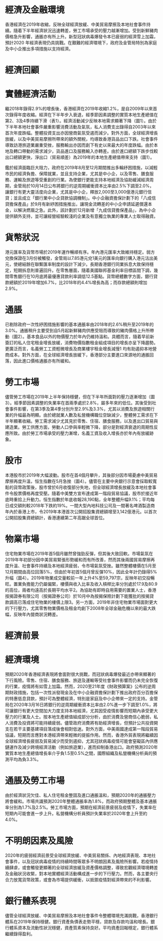 # 經濟及金融環境

香港經濟在2019年收縮，反映全球經濟放緩、中美貿易摩擦及本地社會事件持續。隨着下半年經濟狀況迅速轉差，勞工市場承受的壓力越漸增加。受到新鮮豬肉價格急升影響，通脹亦有所上升。新型冠狀病毒爆發令本已疲弱的經濟雪上加霜，預計2020 年經濟表現仍具挑戰。在艱難的經濟環境下，政府及金管局特別為家庭及中小企推出多項措施以支持經濟。

# 經濟回顧

# 實體經濟活動

繼2018年錄得2.9%的增長後，香港經濟在2019年收縮1.2%，是自2009年以來首次錄得年度收縮。經濟在下半年步入衰退，經季節因素調整的實質本地生產總值在第2、3及4季持續下滑（表1）。經濟活動減少反映本地需求顯著下降（圖1）。由於下半年本地社會事件嚴重影響消費活動及氣氛，私人消費支出錄得自2003年以來首次年度跌幅。整體投資支出亦因營商氣氛受遏而減少。對外方面，全球經濟增長放緩，以及中美貿易摩擦所帶來的額外關稅，均導致香港貨品出口下跌。社會事件導致訪港旅遊業嚴重受挫，服務輸出亦因而創下有史以來最大的年度跌幅。由於本地及轉口帶動的需求減少，貨品進口及服務輸入亦轉差。由於進口總額下跌步伐較出口總額更快，淨出口（貿易順差）為2019年的本地生產總值帶來支持（圖1）。

鑑於經濟面臨巨大阻力，政府在2019年8月至12月期間推出多輪紓困措施，以減輕市民的經濟負擔、保障就業，並且支持企業，尤其是中小企，以及零售、膳食服務、運輸及旅遊等受重創的行業。為使銀行更能支持本地經濟及協助緩減經濟周期，金管局於10月14日公布將銀行的逆周期緩衝資本比率由2.5%下調至2.0%，讓銀行有更大靈活度向企業，尤其是中小企，釋放2,000至3,000億港元銀行信貸；並且成立「銀行業中小企貸款協調機制」。中小企融資擔保計劃下的「八成信貸擔保產品」於9月有新紓困措施推出，讓現金流轉差的中小企申請延遲償還本金，以解決燃眉之急。此外，該計劃於12月新增「九成信貸擔保產品」，為中小企提供額外支持，並可讓經營經驗較淺的企業及有意獨立執業的專業人士取得融資。

# 貨幣狀況

港元匯率及貨幣市場於2019年運作暢順有序。年內港元匯率大致維持穩定。弱方兌換保證在3月份被觸發，金管局以7.85港元兌1美元的匯率向銀行購入港元沽出美元，使總結餘在聯繫匯率制度的設計下減少。長期香港銀行同業拆息大致保持穩定，短期拆息則普遍回升。在零售層面，隨着美國聯邦基金利率目標區間下調，幾間零售銀行在10月底將最優惠貸款利率調低12.5基點。貨幣總體數字方面，銀行貸款總額於2019年增加6.7%，比2018年的4.4%增長為高；而存款總額則增加2.9%。

# 通脹

已剔除政府一次性紓困措施影響的基本通脹率由2018年的2.6%稍升至2019年的3.0%。通脹稍升主要受到自5月起新鮮豬肉供應受阻而導致的豬肉價格上升所帶動（圖2）。基本食品以外的物價壓力於年內仍維持溫和。具體而言，隨着早前新簽訂的私人住宅租金增長放緩，消費物價指數租金組成項目的增長亦呈下降趨勢。更廣泛而言，名義勞工工資輕微增長及商業樓宇租金增長減慢1 均有助遏抑本地營商成本。對外方面，在全球經濟增長放緩下，香港部分主要進口來源地的通脹回落，因此進口價格通脹亦有所緩和。

# 勞工市場

儘管勞工市場在2019年上半年保持穩健，但在下半年所面對的壓力逐漸增加（圖3）。經季節因素調整的失業率在首兩季處於2.8%，屬多年來的低位。其後受到社會事件影響，在第3季及第4季分別升至2.9%及3.3%，尤其以消費及旅遊相關行業的升幅最為明顯。由於總就業人數及私營機構職位空缺減少，整體勞工需求在下半年顯著收縮。勞工需求減少尤其見於零售、住宿、膳食服務，以及進出口貿易與建造業。勞工供應方面，勞動人口參與率輕微下降，部分是對經濟衰退的周期性反應所致。由於勞工市場承受的壓力漸增，名義工資及收入增長亦於年內有放緩跡象。

# 股市

本港股市於2019年大幅波動。股市在首4個月攀升，其後部分因市場憂慮中美貿易摩擦再度升溫，恒生指數在5月急挫（圖4）。儘管在主要中央銀行示意會採取較寬鬆的貨幣政策後，股市曾於6月收復部分失地，但全球經濟增長放緩及本地社會事件令股票價格再度受壓。隨着中美雙方宣布達成第一階段貿易協議，股市於接近年底時重拾上升動力。恒生指數於年底收報28,190點，全年整體升幅9.1%；平均每日成交額則較2018年下跌約19%。一間大型內地科技公司及一間著名啤酒製造商年內於香港上市，令2019年本港首次公開招股集資總額增至3,142億港元。以首次公開招股集資總額計，香港連續第二年高踞全球首位。

# 物業市場

住宅物業市場在2019年首5個月雖然曾強勁反彈，但其後大致回軟。市場氣氛在2019年年初部分因中美貿易緊張形勢緩和而有所改善，然而其後兩國貿易摩擦再度升溫、社會事件持續及本地經濟疲弱，令市場氣氛受挫。雖然整體樓價在5月至12月期間由高位回落5%，但由於年初首5個月曾反彈10%，因此全年計仍錄得5%升幅（圖4）。2019年物業成交量較前一年上升4%至59,797宗，反映年初交投暢旺。置業負擔能力仍屬偏緊，樓價與收入比率及收入槓桿比率分別處於17.9及80.9的高位，兩者均遠高於長期平均水平2。為協助有即時自用需要的置業人士，香港按揭證券有限公司（按揭證券公司）於10月中為按揭保險計劃下能獲批的按揭貸款調高已落成住宅物業的樓價上限3。另一方面，2019年非住宅物業市場面對更大的下行壓力，尤其零售物業價格及租金均創下2008年全球金融危機以來的最大跌幅，反映年內營商狀況轉差。

# 經濟前景

# 經濟環境

預期2020年香港經濟表現將會面對很大挑戰，而冠狀病毒爆發最近亦帶來顯著的下行風險。零售、住宿、膳食服務、旅遊及運輸等受社會事件影響而仍未完全恢復的行業，疫情將有如雪上加霜。然而，2020至21年度《財政預算案》公布的逆周期財政措施，包括一次性派發現金及在中小企融資擔保計劃下推出政府百分百擔保的特惠低息貸款，預計可為整體經濟，特別是家庭及中小企帶來一定的支持。金管局在2020年3月16日將銀行的逆周期緩衝資本比率由2.0%進一步下調至1.0%，將可讓銀行有更大空間加大力度支持本地經濟，尤其因受疫情影響而短期內承受更大壓力的行業及人士。按本地生產總值組成部分分析，由於消費及營商信心脆弱，私人消費及投資將可能持續疲弱。儘管政府消費將有助經濟增長，但預計公共投資開支在若干主要基建項目落成後會相對低迷。對外方面，中美兩國達成第一階段貿易協議，短期而言應對本港經濟帶來輕微的提振作用。然而，香港外貿表現將繼續因全球經濟增長疲弱及貿易減少而受到遏抑，尤其冠狀病毒疫情可能會窒礙區內供應鏈運作及減少跨境經濟活動（例如旅遊業），進而抑制香港出口。政府預測2020年實質本地生產總值增長率介乎負1.5至0.5%之間，國際組織及私營機構分析員的預測平均為負3.3%。

# 通脹及勞工市場

由於經濟狀況欠佳、私人住宅租金整固及進口通脹溫和，預期2020年的通脹壓力將會緩和。市場共識預測2020年整體通脹率為1.8%，而政府預期整體及基本通脹率分別為1.7%及2.5%。勞工市場方面，預期在經濟前景疲弱及疫情下，失業率在短期內可能會進一步上升。私營機構分析員預計失業率於2020年會上升至約4.0%。

# 不明朗因素及風險

2020年的疲弱經濟前景受全球經濟放緩、中美貿易關係、內地經濟表現、本地社會事件，以及冠狀病毒疫情的持續時間等眾多不明朗因素及風險所影響。若疫情持續肆虐，或會觸發更顯著的全球經濟放緩及資產價格調整，導致宏觀經濟環境轉差及金融狀況收緊，對本地實體經濟活動構成進一步的下行壓力。然而，各主要央行合力放寬貨幣政策，或會為市場提供緩衝，以抵禦疫情對經濟帶來的不利影響。

# 銀行體系表現

儘管全球經濟放緩、中美貿易摩擦及本地社會事件令整體環境充滿挑戰，香港銀行體系在2019年保持穩健。銀行資產負債表走勢平穩，貸款及存款均溫和增長。銀行體系資本及流動性狀況穩健，資產質素保持良好。平均資產回報穩定，銀行體系繼續錄得盈利。
